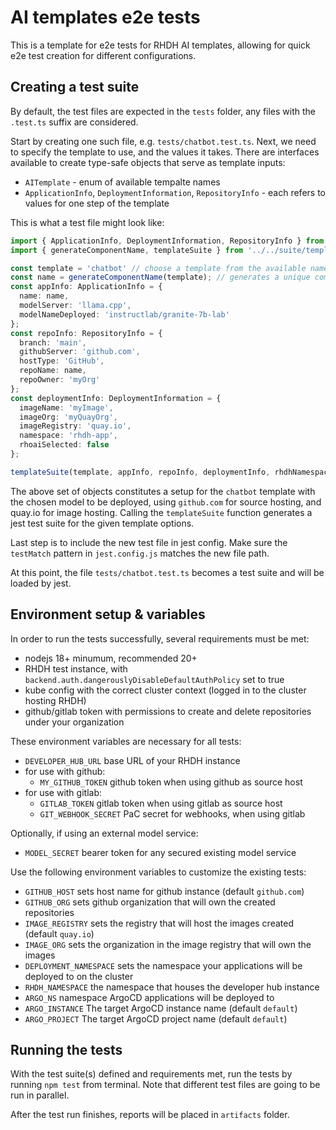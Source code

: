 # AI templates e2e tests

This is a template for e2e tests for RHDH AI templates, allowing for quick e2e test creation for different configurations.

## Creating a test suite

By default, the test files are expected in the `tests` folder, any files with the `.test.ts` suffix are considered.

Start by creating one such file, e.g. `tests/chatbot.test.ts`.
Next, we need to specify the template to use, and the values it takes. There are interfaces available to create type-safe objects that serve as template inputs:
 - `AITemplate` - enum of available tempalte names  
 - `ApplicationInfo`, `DeploymentInformation`, `RepositoryInfo` - each refers to values for one step of the template

This is what a test file might look like:
```typescript
import { ApplicationInfo, DeploymentInformation, RepositoryInfo } from '../../API/types';
import { generateComponentName, templateSuite } from '../../suite/template';

const template = 'chatbot' // choose a template from the available names
const name = generateComponentName(template); // generates a unique component name (optional, but recommended)
const appInfo: ApplicationInfo = {
  name: name,
  modelServer: 'llama.cpp',
  modelNameDeployed: 'instructlab/granite-7b-lab'
};
const repoInfo: RepositoryInfo = {
  branch: 'main',
  githubServer: 'github.com',
  hostType: 'GitHub',
  repoName: name,
  repoOwner: 'myOrg'
};
const deploymentInfo: DeploymentInformation = {
  imageName: 'myImage',
  imageOrg: 'myQuayOrg',
  imageRegistry: 'quay.io',
  namespace: 'rhdh-app',
  rhoaiSelected: false
};

templateSuite(template, appInfo, repoInfo, deploymentInfo, rhdhNamespace);
```
The above set of objects constitutes a setup for the `chatbot` template with the chosen model to be deployed, using `github.com` for source hosting, and quay.io for image hosting.
Calling the `templateSuite` function generates a jest test suite for the given template options.

Last step is to include the new test file in jest config. Make sure the `testMatch` pattern in `jest.config.js` matches the new file path.

At this point, the file `tests/chatbot.test.ts` becomes a test suite and will be loaded by jest.

## Environment setup & variables

In order to run the tests successfully, several requirements must be met:
 - nodejs 18+ minumum, recommended 20+
 - RHDH test instance, with `backend.auth.dangerouslyDisableDefaultAuthPolicy` set to true
 - kube config with the correct cluster context (logged in to the cluster hosting RHDH)
 - github/gitlab token with permissions to create and delete repositories under your organization

These environment variables are necessary for all tests:
 - `DEVELOPER_HUB_URL` base URL of your RHDH instance
 - for use with github:
   - `MY_GITHUB_TOKEN` github token when using github as source host
 - for use with gitlab:
   - `GITLAB_TOKEN` gitlab token when using gitlab as source host
   - `GIT_WEBHOOK_SECRET` PaC secret for webhooks, when using gitlab

Optionally, if using an external model service:
 - `MODEL_SECRET` bearer token for any secured existing model service

Use the following environment variables to customize the existing tests:
 - `GITHUB_HOST` sets host name for github instance (default `github.com`)
 - `GITHUB_ORG` sets github organization that will own the created repositories
 - `IMAGE_REGISTRY` sets the registry that will host the images created (default `quay.io`)
 - `IMAGE_ORG` sets the organization in the image registry that will own the images
 - `DEPLOYMENT_NAMESPACE` sets the namespace your applications will be deployed to on the cluster
 - `RHDH_NAMESPACE` the namespace that houses the developer hub instance
 - `ARGO_NS` namespace ArgoCD applications will be deployed to
 - `ARGO_INSTANCE` The target ArgoCD instance name (default `default`)
 - `ARGO_PROJECT` The target ArgoCD project name (default `default`)

## Running the tests

With the test suite(s) defined and requirements met, run the tests by running `npm test` from terminal.
Note that different test files are going to be run in parallel.

After the test run finishes, reports will be placed in `artifacts` folder.
